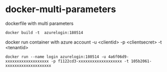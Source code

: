 # docker-multi-parameters
dockerfile with multi parameters

`docker build -t  azurelogin:180514`

docker run container with azure account -u \<clientid\> -p \<clientsecret\> -t \<tenantid\>

`docker run --name login azurelogin:180514 -u 4a6f06d9-xxxxxxxxxxxxxxxxxxx -p f1122cd3-xxxxxxxxxxxxxxxxxxx -t 105b2061-xxxxxxxxxxxxxxxxxxxx`

